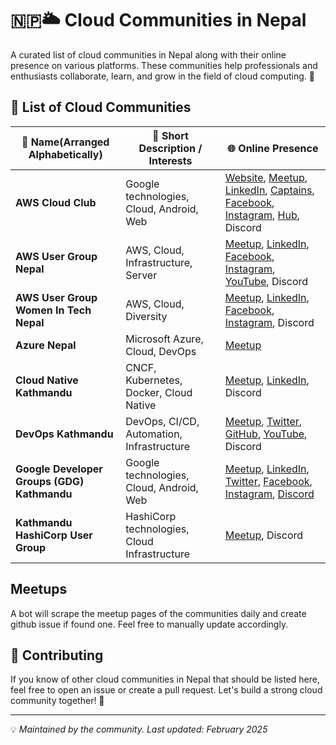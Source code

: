 # 🇳🇵🌥️ Cloud Communities in Nepal

A curated list of cloud communities in Nepal along with their online presence on various platforms. These communities help professionals and enthusiasts collaborate, learn, and grow in the field of cloud computing. 🚀

## 📌 List of Cloud Communities

| 🏢 Name(Arranged Alphabetically) | 📝 Short Description / Interests | 🌐 Online Presence |
|------------------|--------------------------------|------------------|
| **AWS Cloud Club** | Google technologies, Cloud, Android, Web | [Website](https://awscloudclubnepal.com), [Meetup](https://www.meetup.com/aws-cloud-club-in-nepal/), [LinkedIn](https://www.linkedin.com/company/aws-cloud-club-nepal), [Captains](https://s12d.com/cloud-clubs), [Facebook](https://www.facebook.com/awscloudclub.tu), [Instagram](https://www.instagram.com/awscloudclub.nepal/), [Hub](https://s12d.com/students), Discord |
| **AWS User Group Nepal** | AWS, Cloud, Infrastructure, Server | [Meetup](https://www.meetup.com/amazon-web-services-aws-user-group-nepal/), [LinkedIn](https://www.linkedin.com/company/aws-user-group-nepal), [Facebook](https://www.facebook.com/awsugnepal), [Instagram](https://www.instagram.com/awsugnepal/), [YouTube](https://www.youtube.com/channel/UCfjhE2dG9-5cYGuajWCSJCA/featured), Discord |
| **AWS User Group Women In Tech Nepal** | AWS, Cloud, Diversity | [Meetup](https://www.meetup.com/meetup-group-diiznhre/), [LinkedIn](https://www.linkedin.com/company/aws-user-group-women-in-tech-nepal/posts), [Facebook](https://www.facebook.com/people/AWS-User-Group-Women-in-Tech-Nepal/61557064473359), [Instagram](https://www.instagram.com/aws_womenugnepal/), Discord |
| **Azure Nepal** | Microsoft Azure, Cloud, DevOps | [Meetup](https://www.meetup.com/azurenepal/) |
| **Cloud Native Kathmandu** | CNCF, Kubernetes, Docker, Cloud Native | [Meetup](https://community.cncf.io/cloud-native-kathmandu/), [LinkedIn](https://www.linkedin.com/company/cncf-kathmandu/), Discord |
| **DevOps Kathmandu** | DevOps, CI/CD, Automation, Infrastructure | [Meetup](https://www.meetup.com/devops-kathmandu/), [Twitter](https://x.com/devopskathmandu), [GitHub](https://github.com/DevOps-Kathmandu), [YouTube](https://www.youtube.com/@devopsktm), Discord |
| **Google Developer Groups (GDG) Kathmandu** | Google technologies, Cloud, Android, Web | [Meetup](https://gdg.community.dev/gdg-kathmandu/), [LinkedIn](https://www.linkedin.com/company/76466306/), [Twitter](https://www.twitter.com/gdgkathmandu), [Facebook](https://www.facebook.com/gdgkathmandu/), [Instagram](https://www.instagram.com/gdgkathmandu), [Discord](https://discord.gg/QgmVbeUSJE) |
| **Kathmandu HashiCorp User Group** | HashiCorp technologies, Cloud Infrastructure | [Meetup](https://www.meetup.com/kathmandu-hashicorp-user-group/), Discord |
## Meetups
A bot will scrape the meetup pages of the communities daily and create github issue if found one. Feel free to manually update accordingly.

## 🤝 Contributing
If you know of other cloud communities in Nepal that should be listed here, feel free to open an issue or create a pull request. Let's build a strong cloud community together! 🚀

---

💡 *Maintained by the community. Last updated: February 2025*
